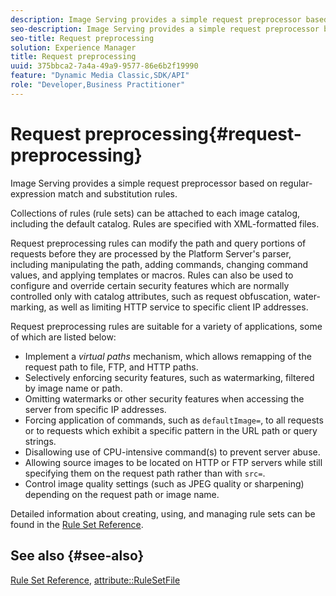 ```yaml
---
description: Image Serving provides a simple request preprocessor based on regular-expression match and substitution rules.
seo-description: Image Serving provides a simple request preprocessor based on regular-expression match and substitution rules.
seo-title: Request preprocessing
solution: Experience Manager
title: Request preprocessing
uuid: 375bbca2-7a4a-49a9-9577-86e6b2f19990
feature: "Dynamic Media Classic,SDK/API"
role: "Developer,Business Practitioner"
---
```


# Request preprocessing{#request-preprocessing}

Image Serving provides a simple request preprocessor based on regular-expression match and substitution rules.

Collections of rules (rule sets) can be attached to each image catalog, including the default catalog. Rules are specified with XML-formatted files.

Request preprocessing rules can modify the path and query portions of requests before they are processed by the Platform Server's parser, including manipulating the path, adding commands, changing command values, and applying templates or macros. Rules can also be used to configure and override certain security features which are normally controlled only with catalog attributes, such as request obfuscation, water-marking, as well as limiting HTTP service to specific client IP addresses.

Request preprocessing rules are suitable for a variety of applications, some of which are listed below:

* Implement a *virtual paths* mechanism, which allows remapping of the request path to file, FTP, and HTTP paths. 
* Selectively enforcing security features, such as watermarking, filtered by image name or path. 
* Omitting watermarks or other security features when accessing the server from specific IP addresses. 
* Forcing application of commands, such as `defaultImage=`, to all requests or to requests which exhibit a specific pattern in the URL path or query strings. 
* Disallowing use of CPU-intensive command(s) to prevent server abuse. 
* Allowing source images to be located on HTTP or FTP servers while still specifying them on the request path rather than with `src=`. 
* Control image quality settings (such as JPEG quality or sharpening) depending on the request path or image name.

Detailed information about creating, using, and managing rule sets can be found in the [Rule Set Reference](../../../../../is-api/image-catalog/image-serving-api-ref/c-image-catalog-reference/c-rule-set-reference/c-rule-set-reference.md#concept-3e5058cf3507470b82cac638df23ea8e).

## See also {#see-also}

[Rule Set Reference](../../../../../is-api/image-catalog/image-serving-api-ref/c-image-catalog-reference/c-rule-set-reference/c-rule-set-reference.md#concept-3e5058cf3507470b82cac638df23ea8e), [attribute::RuleSetFile](../../../../../is-api/image-catalog/image-serving-api-ref/c-image-catalog-reference/c-overview/c-file-formats/r-rule-set-files.md#reference-3e54cb5f4d74411a84889fed056ac093) 

